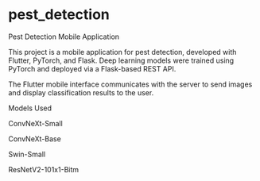 # pest_detection

Pest Detection Mobile Application

This project is a mobile application for pest detection, developed with Flutter, PyTorch, and Flask.
Deep learning models were trained using PyTorch and deployed via a Flask-based REST API.

The Flutter mobile interface communicates with the server to send images and display classification results to the user.

Models Used

ConvNeXt-Small

ConvNeXt-Base

Swin-Small

ResNetV2-101x1-Bitm
